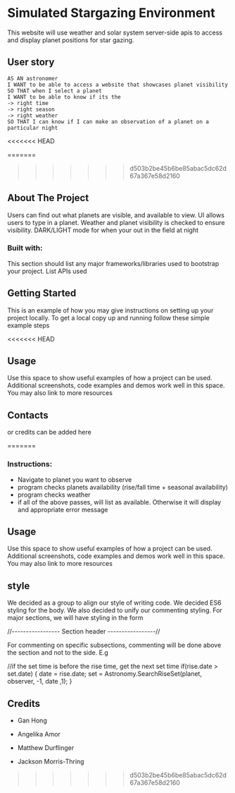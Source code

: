 # Simulated Stargazing Environment
This website will use weather and solar system server-side apis to access and display planet positions for star gazing.

## User story 
```
AS AN astronomer 
I WANT to be able to access a website that showcases planet visibility
SO THAT when I select a planet
I WANT to be able to know if its the 
-> right time
-> right season
-> right weather
SO THAT I can know if I can make an observation of a planet on a particular night
```
<<<<<<< HEAD

=======
>>>>>>> d503b2be45b6be85abac5dc62d67a367e58d2160
## About The Project
Users can find out what planets are visible, and available to view. UI allows users to type in a planet. Weather and planet visibility is checked to ensure visibility. DARK/LIGHT mode for when your out in the field at night

### Built with:
This section should list any major frameworks/libraries used to bootstrap your project. List APIs used

## Getting Started
This is an example of how you may give instructions on setting up your project locally. To get a local copy up and running follow these simple example steps

<<<<<<< HEAD
## Usage
Use this space to show useful examples of how a project can be used. Additional screenshots, code examples and demos work well in this space. You may also link to more resources

## Contacts
or credits can be added here 

=======
### Instructions:
* Navigate to planet you want to observe
* program checks planets availability (rise/fall time + seasonal availability)
* program checks weather
* if all of the above passes, will list as available. Otherwise it will display and appropriate error message

## Usage
Use this space to show useful examples of how a project can be used. Additional screenshots, code examples and demos work well in this space. You may also link to more resources

## style
We decided as a group to align our style of writing code. We decided ES6 styling for the body. We also decided to unify our commenting styling. For major sections, we will have styling in the form

//----------------- Section header -----------------//

For commenting on specific subsections, commenting will be done above the section and not to the side. E.g

 //if the set time is before the rise time, get the next set time
    if(rise.date > set.date) {
        date = rise.date;
        set = Astronomy.SearchRiseSet(planet, observer, -1, date ,1);
    }

## Credits

* Gan Hong

* Angelika Amor 

* Matthew Durflinger 

* Jackson Morris-Thring
>>>>>>> d503b2be45b6be85abac5dc62d67a367e58d2160
